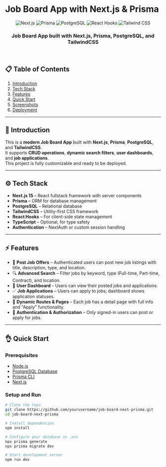# Job Board App with Next.js & Prisma

<div align="center">

  <div>
    <img src="https://img.shields.io/badge/-Next.js-000000?style=for-the-badge&logo=next.js&logoColor=white" alt="Next.js" />
    <img src="https://img.shields.io/badge/-Prisma-2D3748?style=for-the-badge&logo=prisma&logoColor=white" alt="Prisma" />
    <img src="https://img.shields.io/badge/-PostgreSQL-336791?style=for-the-badge&logo=postgresql&logoColor=white" alt="PostgreSQL" />
    <img src="https://img.shields.io/badge/-React_Hooks-61DAFB?style=for-the-badge&logo=react&logoColor=black" alt="React Hooks" />
    <img src="https://img.shields.io/badge/-TailwindCSS-06B6D4?style=for-the-badge&logo=tailwindcss" alt="Tailwind CSS" />
  </div>
  <h3 align="center">Job Board App built with Next.js, Prisma, PostgreSQL, and TailwindCSS</h3>
  
  <br />
</div>

## 📋 Table of Contents

1. [Introduction](#-introduction)
2. [Tech Stack](#-tech-stack)
3. [Features](#-features)
4. [Quick Start](#-quick-start)
5. [Screenshots](#-screenshots)
6. [Deployment](#-deployment)

---

## 🚀 Introduction

This is a **modern Job Board App** built with **Next.js**, **Prisma**, **PostgreSQL**, and **TailwindCSS**.  
It supports **CRUD operations**, **dynamic search filters**, **user dashboards**, and **job applications**.  
This project is fully customizable and ready to be deployed.

---

## ⚙️ Tech Stack

* **Next.js 15** – React fullstack framework with server components
* **Prisma** – ORM for database management
* **PostgreSQL** – Relational database
* **TailwindCSS** – Utility-first CSS framework
* **React Hooks** – For client-side state management
* **TypeScript** – Optional, for type safety
* **Authentication** – NextAuth or custom session handling

---

## ⚡️ Features

* 📝 **Post Job Offers** – Authenticated users can post new job listings with title, description, type, and location.
* 🔍 **Advanced Search** – Filter jobs by keyword, type (Full-time, Part-time, Contract), and location.
* 👤 **User Dashboard** – Users can view their posted jobs and applications.
* ✅ **Job Applications** – Users can apply to jobs; dashboard shows application statuses.
* 🔄 **Dynamic Routes & Pages** – Each job has a detail page with full info and "Apply" functionality.
* 🔐 **Authentication & Authorization** – Only signed-in users can post or apply for jobs.

---

## 👌 Quick Start

### Prerequisites

* [Node.js](https://nodejs.org/)
* [PostgreSQL Database](https://www.postgresql.org/)
* [Prisma CLI](https://www.prisma.io/docs/getting-started)
* [Next.js](https://nextjs.org/)

### Setup and Run

```bash
# Clone the repo
git clone https://github.com/yourusername/job-board-next-prisma.git
cd job-board-next-prisma

# Install dependencies
npm install

# Configure your database in .env
npx prisma generate
npx prisma migrate dev

# Start development server
npm run dev
